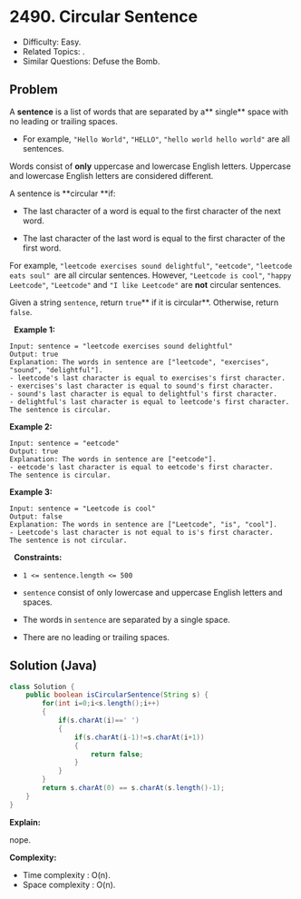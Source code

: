 # 2490. Circular Sentence

- Difficulty: Easy.
- Related Topics: .
- Similar Questions: Defuse the Bomb.

## Problem

A **sentence** is a list of words that are separated by a** single** space with no leading or trailing spaces.


	
- For example, ```"Hello World"```, ```"HELLO"```, ```"hello world hello world"``` are all sentences.


Words consist of **only** uppercase and lowercase English letters. Uppercase and lowercase English letters are considered different.

A sentence is **circular **if:


	
- The last character of a word is equal to the first character of the next word.
	
- The last character of the last word is equal to the first character of the first word.


For example, ```"leetcode exercises sound delightful"```, ```"eetcode"```, ```"leetcode eats soul" ```are all circular sentences. However, ```"Leetcode is cool"```, ```"happy Leetcode"```, ```"Leetcode"``` and ```"I like Leetcode"``` are **not** circular sentences.

Given a string ```sentence```, return ```true```** if it is circular**. Otherwise, return ```false```.

 
**Example 1:**

```
Input: sentence = "leetcode exercises sound delightful"
Output: true
Explanation: The words in sentence are ["leetcode", "exercises", "sound", "delightful"].
- leetcode's last character is equal to exercises's first character.
- exercises's last character is equal to sound's first character.
- sound's last character is equal to delightful's first character.
- delightful's last character is equal to leetcode's first character.
The sentence is circular.
```

**Example 2:**

```
Input: sentence = "eetcode"
Output: true
Explanation: The words in sentence are ["eetcode"].
- eetcode's last character is equal to eetcode's first character.
The sentence is circular.
```

**Example 3:**

```
Input: sentence = "Leetcode is cool"
Output: false
Explanation: The words in sentence are ["Leetcode", "is", "cool"].
- Leetcode's last character is not equal to is's first character.
The sentence is not circular.
```

 
**Constraints:**


	
- ```1 <= sentence.length <= 500```
	
- ```sentence``` consist of only lowercase and uppercase English letters and spaces.
	
- The words in ```sentence``` are separated by a single space.
	
- There are no leading or trailing spaces.



## Solution (Java)

```java
class Solution {
    public boolean isCircularSentence(String s) {
        for(int i=0;i<s.length();i++)
        {
            if(s.charAt(i)==' ')
            {
                if(s.charAt(i-1)!=s.charAt(i+1))
                {
                    return false;
                }
            }
        }
        return s.charAt(0) == s.charAt(s.length()-1);
    }
}
```

**Explain:**

nope.

**Complexity:**

* Time complexity : O(n).
* Space complexity : O(n).
